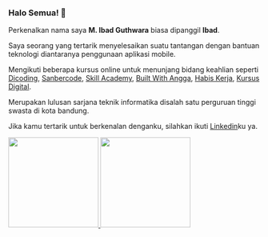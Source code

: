 ### Halo Semua! 👋

Perkenalkan nama saya **M. Ibad Guthwara** biasa dipanggil **Ibad**.

Saya seorang yang tertarik menyelesaikan suatu tantangan dengan bantuan teknologi diantaranya penggunaan aplikasi mobile.

Mengikuti beberapa kursus online untuk menunjang bidang keahlian seperti [Dicoding](https://www.dicoding.com), [Sanbercode](https://sanbercode.com), [Skill Academy](https://www.skillacademy.com), [Built With Angga](https://www.builtwithangga.com), [Habis Kerja](https://www.habiskerja.com), [Kursus Digital](https://www.kursusdigital.id).

Merupakan lulusan sarjana teknik informatika disalah satu perguruan tinggi swasta di kota bandung.

Jika kamu tertarik untuk berkenalan denganku, silahkan ikuti [Linkedin](https://www.linkedin.com/in/m-ibad-guthwara-a888ab1b1/)ku ya.

<p align="left">
<a href="https://github.com/mibadguthwara">
  <img height="180em" src="https://github-readme-stats-eight-theta.vercel.app/api?username=mibadguthwara&show_icons=true&theme=algolia&include_all_commits=true&count_private=true"/>
  <img height="180em" src="https://github-readme-stats-eight-theta.vercel.app/api/top-langs/?username=mibadguthwara&layout=compact&langs_count=8&theme=algolia"/>
</a>
</p>

<!--
**mibadguthwara/mibadguthwara** is a ✨ _special_ ✨ repository because its `README.md` (this file) appears on your GitHub profile.

Here are some ideas to get you started:

- 🔭 I’m currently working on ...
- 🌱 I’m currently learning ...
- 👯 I’m looking to collaborate on ...
- 🤔 I’m looking for help with ...
- 💬 Ask me about ...
- 📫 How to reach me: ...
- 😄 Pronouns: ...
- ⚡ Fun fact: ...
-->
